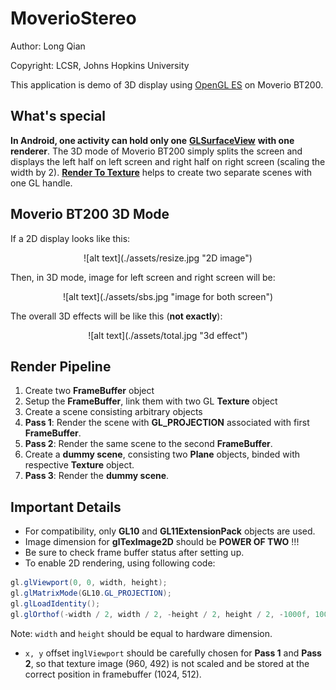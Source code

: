 # MoverioStereo

Author: Long Qian

Copyright: LCSR, Johns Hopkins University

This application is demo of 3D display using [OpenGL ES](https://www.khronos.org/opengles/) on Moverio BT200.

## What's special
__In Android, one activity can hold only one__ [__GLSurfaceView__](http://developer.android.com/reference/android/opengl/GLSurfaceView.html) __with one renderer__.
The 3D mode of Moverio BT200 simply splits the screen and displays the left half on left screen and right half on right screen (scaling the width by 2).
[__Render To Texture__](http://www.opengl-tutorial.org/intermediate-tutorials/tutorial-14-render-to-texture/) helps to create two separate scenes with one GL handle.

## Moverio BT200 3D Mode
If a 2D display looks like this:
<p align="center">
  ![alt text](./assets/resize.jpg "2D image")
</p>

Then, in 3D mode, image for left screen and right screen will be:
<p align="center">
  ![alt text](./assets/sbs.jpg "image for both screen")
</p>

The overall 3D effects will be like this (__not exactly__):
<p align="center">
  ![alt text](./assets/total.jpg "3d effect")
</p>

## Render Pipeline
1. Create two __FrameBuffer__ object
2. Setup the __FrameBuffer__, link them with two GL __Texture__ object
3. Create a scene consisting arbitrary objects
4. __Pass 1__: Render the scene with __GL_PROJECTION__ associated with first __FrameBuffer__.
5. __Pass 2__: Render the same scene to the second __FrameBuffer__.
6. Create a __dummy scene__, consisting two __Plane__ objects, binded with respective __Texture__ object. 
7. __Pass 3__: Render the __dummy scene__.

## Important Details
* For compatibility, only __GL10__ and __GL11ExtensionPack__ objects are used.
* Image dimension for __glTexImage2D__ should be __POWER OF TWO__ !!!
* Be sure to check frame buffer status after setting up.
* To enable 2D rendering, using following code:
``` java
gl.glViewport(0, 0, width, height);
gl.glMatrixMode(GL10.GL_PROJECTION);
gl.glLoadIdentity();
gl.glOrthof(-width / 2, width / 2, -height / 2, height / 2, -1000f, 1000f);
```
Note: `width` and `height` should be equal to hardware dimension.
* `x, y` offset in`glViewport` should be carefully chosen for __Pass 1__ and __Pass 2__, so that texture image (960, 492) is not scaled and be stored at the correct position in framebuffer (1024, 512).

